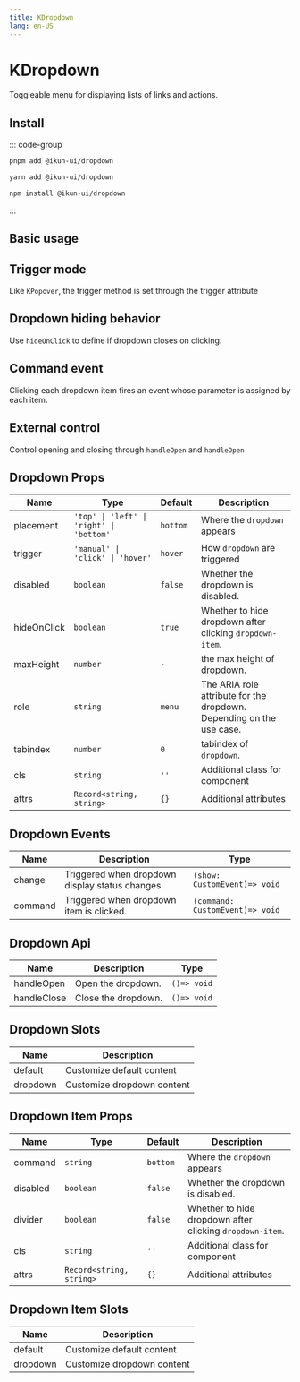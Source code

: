 ```yaml
---
title: KDropdown
lang: en-US
---
```


# KDropdown

Toggleable menu for displaying lists of links and actions.

## Install

::: code-group

```bash [pnpm]
pnpm add @ikun-ui/dropdown
```

```bash [yarn]
yarn add @ikun-ui/dropdown
```

```bash [npm]
npm install @ikun-ui/dropdown
```

:::

## Basic usage

<demo src="dropdown/basic.svelte"  github='Dropdown'></demo>

## Trigger mode

Like `KPopover`, the trigger method is set through the trigger attribute

<demo src="dropdown/trigger.svelte" github='Dropdown'></demo>

## Dropdown hiding behavior

Use `hideOnClick` to define if dropdown closes on clicking.

<demo src="dropdown/behavior.svelte" github='Dropdown'></demo>

## Command event

Clicking each dropdown item fires an event whose parameter is assigned by each item.

<demo src="dropdown/command.svelte" github='Dropdown'></demo>

## External control

Control opening and closing through `handleOpen` and `handleOpen`

<demo src="dropdown/control.svelte" github='Dropdown'></demo>

## Dropdown Props

| Name        | Type                                     | Default  | Description                                                          |
| ----------- | ---------------------------------------- | -------- | -------------------------------------------------------------------- |
| placement   | `'top' \| 'left' \| 'right' \| 'bottom'` | `bottom` | Where the `dropdown` appears                                         |
| trigger     | `'manual' \| 'click' \| 'hover'`         | `hover`  | How `dropdown` are triggered                                         |
| disabled    | `boolean`                                | `false`  | Whether the dropdown is disabled.                                    |
| hideOnClick | `boolean`                                | `true`   | Whether to hide dropdown after clicking `dropdown-item`.             |
| maxHeight   | `number`                                 | `-`      | the max height of dropdown.                                          |
| role        | `string`                                 | `menu`   | The ARIA role attribute for the dropdown. Depending on the use case. |
| tabindex    | `number`                                 | `0`      | tabindex of `dropdown`.                                              |
| cls         | `string`                                 | `''`     | Additional class for component                                       |
| attrs       | `Record<string, string>`                 | `{}`     | Additional attributes                                                |

## Dropdown Events

| Name    | Description                                     | Type                            |
| ------- | ----------------------------------------------- | ------------------------------- |
| change  | Triggered when dropdown display status changes. | `(show: CustomEvent)=> void`    |
| command | Triggered when dropdown item is clicked.        | `(command: CustomEvent)=> void` |

## Dropdown Api

| Name        | Description         | Type        |
| ----------- | ------------------- | ----------- |
| handleOpen  | Open the dropdown.  | `()=> void` |
| handleClose | Close the dropdown. | `()=> void` |

## Dropdown Slots

| Name     | Description                |
| -------- | -------------------------- |
| default  | Customize default content  |
| dropdown | Customize dropdown content |

## Dropdown Item Props

| Name     | Type                     | Default  | Description                                              |
| -------- | ------------------------ | -------- | -------------------------------------------------------- |
| command  | `string`                 | `bottom` | Where the `dropdown` appears                             |
| disabled | `boolean`                | `false`  | Whether the dropdown is disabled.                        |
| divider  | `boolean`                | `false`  | Whether to hide dropdown after clicking `dropdown-item`. |
| cls      | `string`                 | `''`     | Additional class for component                           |
| attrs    | `Record<string, string>` | `{}`     | Additional attributes                                    |

## Dropdown Item Slots

| Name     | Description                |
| -------- | -------------------------- |
| default  | Customize default content  |
| dropdown | Customize dropdown content |
